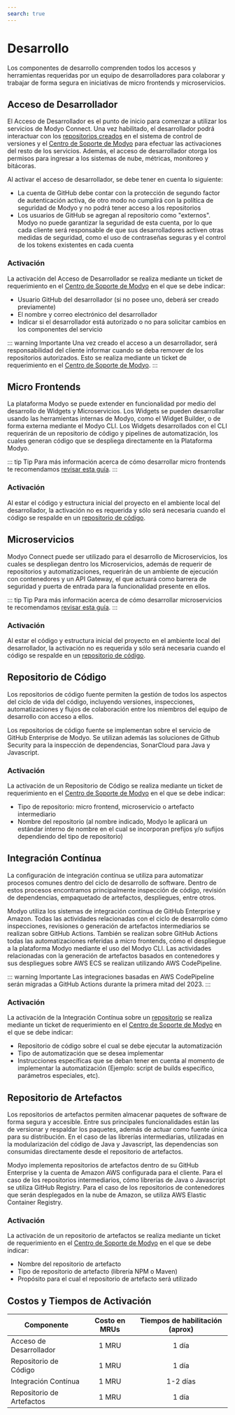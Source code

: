 ```yaml
---
search: true
---
```


# Desarrollo
Los componentes de desarrollo comprenden todos los accesos y herramientas requeridas por un equipo de desarrolladores para colaborar y trabajar de forma segura en iniciativas de micro frontends y microservicios.

## Acceso de Desarrollador
El Acceso de Desarrollador es el punto de inicio para comenzar a utilizar los servicios de Modyo Connect. Una vez habilitado, el desarrollador podrá interactuar con los [repositorios creados](#repositorio-de-codigo) en el sistema de control de versiones y el [Centro de Soporte de Modyo](https://support.modyo.com) para efectuar las activaciones del resto de los servicios. Además, el acceso de desarrollador otorga los permisos para ingresar a los sistemas de nube, métricas, monitoreo y bitácoras.

Al activar el acceso de desarrollador, se debe tener en cuenta lo siguiente:
- La cuenta de GitHub debe contar con la protección de segundo factor de autenticación activa, de otro modo no cumplirá con la política de seguridad de Modyo y no podrá tener acceso a los repositorios
- Los usuarios de GitHub se agregan al repositorio como "externos". Modyo no puede garantizar la seguridad de esta cuenta, por lo que cada cliente será responsable de que sus desarrolladores activen otras medidas de seguridad, como el uso de contraseñas seguras y el control de los tokens existentes en cada cuenta

### Activación
La activación del Acceso de Desarrollador se realiza mediante un ticket de requerimiento en el [Centro de Soporte de Modyo](https://support.modyo.com) en el que se debe indicar:
- Usuario GitHub del desarrollador (si no posee uno, deberá ser creado previamente)
- El nombre y correo electrónico del desarrollador
- Indicar si el desarrollador está autorizado o no para solicitar cambios en los componentes del servicio

::: warning Importante
Una vez creado el acceso a un desarrollador, será responsabilidad del cliente informar cuando se deba remover de los repositorios autorizados. Esto se realiza mediante un ticket de requerimiento en el [Centro de Soporte de Modyo](https://support.modyo.com).
:::

## Micro Frontends
La plataforma Modyo se puede extender en funcionalidad por medio del desarrollo de Widgets y Microservicios. Los Widgets se pueden desarrollar usando las herramientas internas de Modyo, como el Widget Builder, o de forma externa mediante el Modyo CLI. 
Los Widgets desarrollados con el CLI requerirán de un repositorio de código y pipelines de automatización, los cuales generan código que se despliega directamente en la Plataforma Modyo. 

::: tip Tip
Para más información acerca de cómo desarrollar micro frontends te recomendamos [revisar esta guía](resources.md#desarrollo-de-micro-frontends).
:::

### Activación
Al estar el código y estructura inicial del proyecto en el ambiente local del desarrollador, la activación no es requerida y sólo será necesaria cuando el código se respalde en un [repositorio de código](#repositorio-de-codigo).


## Microservicios
Modyo Connect puede ser utilizado para el desarrollo de Microservicios, los cuales se despliegan dentro los Microservicios, además de requerir de repositorios y automatizaciones, requerirán de un ambiente de ejecución con contenedores y un API Gateway, el que actuará como barrera de seguridad y puerta de entrada para la funcionalidad presente en ellos.

::: tip Tip
Para más información acerca de cómo desarrollar microservicios te recomendamos [revisar esta guía](resources.md#desarrollo-de-micro-frontends).
:::

### Activación
Al estar el código y estructura inicial del proyecto en el ambiente local del desarrollador, la activación no es requerida y sólo será necesaria cuando el código se respalde en un [repositorio de código](#repositorio-de-codigo).

## Repositorio de Código
Los repositorios de código fuente permiten la gestión de todos los aspectos del ciclo de vida del código, incluyendo versiones, inspecciones, automatizaciones y flujos de colaboración entre los miembros del equipo de desarrollo con acceso a ellos.

Los repositorios de código fuente se implementan sobre el servicio de GitHub Enterprise de Modyo. Se utilizan además las soluciones de Github Security para la inspección de dependencias, SonarCloud para Java y Javascript.

### Activación
La activación de un Repositorio de Código se realiza mediante un ticket de requerimiento en el [Centro de Soporte de Modyo](https://support.modyo.com) en el que se debe indicar:
- Tipo de repositorio: micro frontend, microservicio o artefacto intermediario
- Nombre del repositorio (al nombre indicado, Modyo le aplicará un estándar interno de nombre en el cual se incorporan prefijos y/o sufijos dependiendo del tipo de repositorio)


## Integración Contínua
La configuración de integración contínua se utiliza para automatizar procesos comunes dentro del ciclo de desarrollo de software. Dentro de estos procesos encontramos principalmente inspección de código, revisión de dependencias, empaquetado de artefactos, despliegues, entre otros.

Modyo utiliza los sistemas de integración contínua de GitHub Enterprise y Amazon. Todas las actividades relacionadas con el ciclo de desarrollo cómo inspecciones, revisiones o generación de artefactos intermediarios se realizan sobre GitHub Actions. También se realizan sobre GitHub Actions todas las automatizaciones referidas a micro frontends, cómo el despliegue a la plataforma Modyo mediante el uso del Modyo CLI. Las actividades relacionadas con la generación de artefactos basados en contenedores y sus despliegues sobre AWS ECS se realizan utilizando AWS CodePipeline.

::: warning Importante
Las integraciones basadas en AWS CodePipeline serán migradas a GitHub Actions durante la primera mitad del 2023.
:::

### Activación
La activación de la Integración Contínua sobre un [repositorio](#repositorio-de-codigo) se realiza mediante un ticket de requerimiento en el [Centro de Soporte de Modyo](https://support.modyo.com) en el que se debe indicar:
- Repositorio de código sobre el cual se debe ejecutar la automatización
- Tipo de automatización que se desea implementar
- Instrucciones específicas que se deban tener en cuenta al momento de implementar la automatización (Ejemplo: script de builds específico, parámetros especiales, etc).


## Repositorio de Artefactos
Los repositorios de artefactos permiten almacenar paquetes de software de forma segura y accesible. Entre sus principales funcionalidades están las de versionar y respaldar los paquetes, además de actuar como fuente única para su distribución. En el caso de las librerías intermediarias, utilizadas en la modularización del código de Java y Javascript, las dependencias son consumidas directamente desde el repositorio de artefactos.

Modyo implementa repositorios de artefactos dentro de su GitHub Enterprise y la cuenta de Amazon AWS configurada para el cliente. Para el caso de los repositorios intermediarios, cómo librerías de Java o Javascript se utiliza GitHub Registry. Para el caso de los repositorios de contenedores que serán desplegados en la nube de Amazon, se utiliza AWS Elastic Container Registry.

### Activación
La activación de un repositorio de artefactos se realiza mediante un ticket de requerimiento en el [Centro de Soporte de Modyo](https://support.modyo.com) en el que se debe indicar:
- Nombre del repositorio de artefacto
- Tipo de repositorio de artefacto (librería NPM o Maven)
- Propósito para el cual el repositorio de artefacto será utilizado


## Costos y Tiempos de Activación
| Componente        | Costo en MRUs        | Tiempos de habilitación (aprox)  |
| ------------- |:-------------:|:-----:|
|Acceso de Desarrollador|1 MRU|1 día|p
|Repositorio de Código|1 MRU|1 día|
|Integración Contínua|1 MRU|1-2 días|
|Repositorio de Artefactos|1 MRU|1 día|


